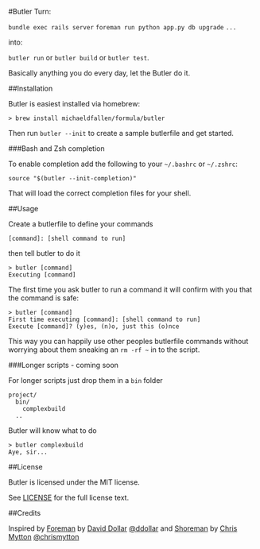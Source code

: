 #Butler
Turn:

`bundle exec rails server`
`foreman run python app.py db upgrade`
`...`

into:

`butler run` or `butler build` or `butler test`.

Basically anything you do every day, let the Butler do it.

##Installation

Butler is easiest installed via homebrew:

    > brew install michaeldfallen/formula/butler

Then run `butler --init` to create a sample butlerfile and get started.

###Bash and Zsh completion

To enable completion add the following to your `~/.bashrc` or `~/.zshrc`:

    source "$(butler --init-completion)"

That will load the correct completion files for your shell.

##Usage

Create a butlerfile to define your commands

    [command]: [shell command to run]

then tell butler to do it

    > butler [command]
    Executing [command]

The first time you ask butler to run a command it will confirm with you that the
command is safe:

    > butler [command]
    First time executing [command]: [shell command to run]
    Execute [command]? (y)es, (n)o, just this (o)nce

This way you can happily use other peoples butlerfile commands without worrying
about them sneaking an `rm -rf ~` in to the script.

###Longer scripts - coming soon

For longer scripts just drop them in a `bin` folder

    project/
      bin/
        complexbuild
      ..

Butler will know what to do

    > butler complexbuild
    Aye, sir...

##License

Butler is licensed under the MIT license.

See [LICENSE] for the full license text.

##Credits

Inspired by
[Foreman] by [David Dollar] [@ddollar]
and
[Shoreman] by [Chris Mytton] [@chrismytton]

[Foreman]: https://github.com/ddollar/foreman
[David Dollar]: https://github.com/ddollar
[@ddollar]: https://twitter.com/ddollar
[Shoreman]: https://github.com/chrismytton/shoreman
[Chris Mytton]: https://github.com/chrismytton
[@chrismytton]: https://twitter.com/chrismytton
[LICENSE]: https://github.com/michaeldfallen/butler/blob/master/LICENSE
